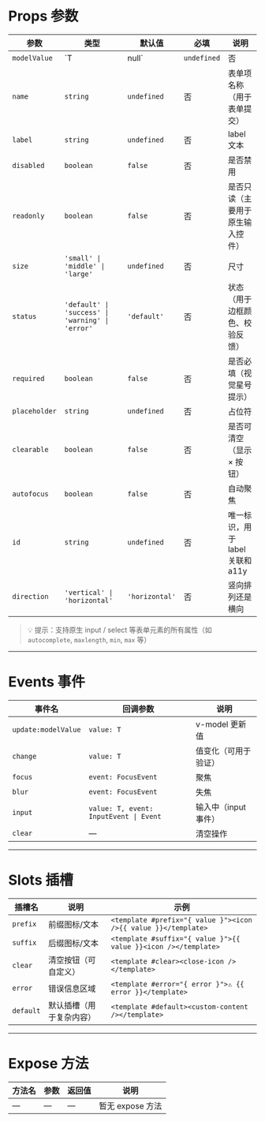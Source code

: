 # Props 参数

| 参数         | 类型                                                          | 默认值         | 必填 | 说明        |
|------------|-------------------------------------------------------------|-------------|----|-----------|
| `modelValue` | `T | null`                                                    | `undefined` | 否  | v-model 绑定值（可选，支持 null） |
| `name`       | `string`                                                    | `undefined` | 否  | 表单项名称（用于表单提交） |
| `label`      | `string`                                                    | `undefined` | 否  | label 文本 |
| `disabled`   | `boolean`                                                   | `false`     | 否  | 是否禁用 |
| `readonly`   | `boolean`                                                   | `false`     | 否  | 是否只读（主要用于原生输入控件） |
| `size`       | `'small' \| 'middle' \| 'large'`                            | `undefined` | 否  | 尺寸 |
| `status`     | `'default' \| 'success' \| 'warning' \| 'error'`            | `'default'` | 否  | 状态（用于边框颜色、校验反馈） |
| `required`   | `boolean`                                                   | `false`     | 否  | 是否必填（视觉星号提示） |
| `placeholder`| `string`                                                    | `undefined` | 否  | 占位符 |
| `clearable`  | `boolean`                                                   | `false`     | 否  | 是否可清空（显示 × 按钮） |
| `autofocus`  | `boolean`                                                   | `false`     | 否  | 自动聚焦 |
| `id`         | `string`                                                    | `undefined` | 否  | 唯一标识，用于 label 关联和 a11y |
| `direction`  | `'vertical' \| 'horizontal'`                                | `'horizontal'` | 否  | 竖向排列还是横向 |

> 💡 提示：支持原生 input / select 等表单元素的所有属性（如 `autocomplete`, `maxlength`, `min`, `max` 等）

---

# Events 事件

| 事件名        | 回调参数                                     | 说明        |
|------------|--------------------------------------------|-----------|
| `update:modelValue` | `value: T`                                 | v-model 更新值 |
| `change`        | `value: T`                                 | 值变化（可用于验证） |
| `focus`         | `event: FocusEvent`                        | 聚焦 |
| `blur`          | `event: FocusEvent`                        | 失焦 |
| `input`         | `value: T, event: InputEvent \| Event`     | 输入中（input 事件） |
| `clear`         | —                                          | 清空操作 |

---

# Slots 插槽

| 插槽名       | 说明      | 示例                                            |
|-----------|---------|-----------------------------------------------|
| `prefix`  | 前缀图标/文本 | `<template #prefix="{ value }"><icon />{{ value }}</template>` |
| `suffix`  | 后缀图标/文本 | `<template #suffix="{ value }">{{ value }}<icon /></template>` |
| `clear`   | 清空按钮（可自定义） | `<template #clear><close-icon /></template>` |
| `error`   | 错误信息区域 | `<template #error="{ error }">⚠️ {{ error }}</template>` |
| `default` | 默认插槽（用于复杂内容） | `<template #default><custom-content /></template>` |

---

# Expose 方法

| 方法名       | 参数 | 返回值 | 说明   |
|-----------|----|-----|------|
| —         | —  | —   | 暂无 expose 方法 |